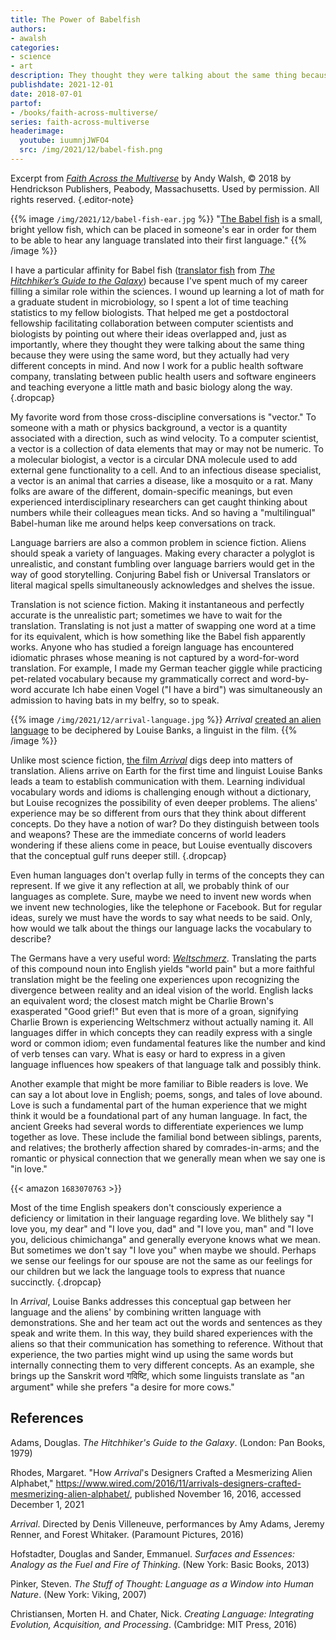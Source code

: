 ```yaml
---
title: The Power of Babelfish
authors:
- awalsh
categories:
- science
- art
description: They thought they were talking about the same thing because they were using the same word, but they actually had very different concepts in mind. Enter the Babelfish.
publishdate: 2021-12-01
date: 2018-07-01
partof:
- /books/faith-across-multiverse/
series: faith-across-multiverse
headerimage:
  youtube: iuumnjJWFO4
  src: /img/2021/12/babel-fish.png
---
```

Excerpt from [*Faith Across the Multiverse*](https://www.amazon.com/Faith-Across-Multiverse-Parables-Science/dp/1683070763/) by Andy Walsh, &copy; 2018 by Hendrickson Publishers, Peabody, Massachusetts. Used by permission. All rights reserved.
{.editor-note}


{{% image `/img/2021/12/babel-fish-ear.jpg` %}}
"[The Babel fish](https://hitchhikers.fandom.com/wiki/Babel_Fish) is a small, bright yellow fish, which can be placed in someone's ear in order for them to be able to hear any language translated into their first language."
{{% /image %}}


I have a particular affinity for Babel fish ([translator fish](https://hitchhikers.fandom.com/wiki/Babel_Fish) from [*The Hitchhiker’s Guide to the Galaxy*](https://www.amazon.com/Hitchhikers-Guide-Galaxy-Douglas-Adams/dp/0345391802)) because I've spent much of my career filling a similar role within the sciences. I wound up learning a lot of math for a graduate student in microbiology, so I spent a lot of time teaching statistics to my fellow biologists. That helped me get a postdoctoral fellowship facilitating collaboration between computer scientists and biologists by pointing out where their ideas overlapped and, just as importantly, where they thought they were talking about the same thing because they were using the same word, but they actually had very different concepts in mind. And now I work for a public health software company, translating between public health users and software engineers and teaching everyone a little math and basic biology along the way.
{.dropcap}


My favorite word from those cross-discipline conversations is "vector." To someone with a math or physics background, a vector is a quantity associated with a direction, such as wind velocity. To a computer scientist, a vector is a collection of data elements that may or may not be numeric. To a molecular biologist, a vector is a circular DNA molecule used to add external gene functionality to a cell. And to an infectious disease specialist, a vector is an animal that carries a disease, like a mosquito or a rat. Many folks are aware of the different, domain-specific meanings, but even experienced interdisciplinary researchers can get caught thinking about numbers while their colleagues mean ticks. And so having a "multilingual" Babel-human like me around helps keep conversations on track.

Language barriers are also a common problem in science fiction. Aliens should speak a variety of languages. Making every character a polyglot is unrealistic, and constant fumbling over language barriers would get in the way of good storytelling. Conjuring Babel fish or Universal Translators or literal magical spells simultaneously acknowledges and shelves the issue.

Translation is not science fiction. Making it instantaneous and perfectly accurate is the unrealistic part; sometimes we have to wait for the translation. Translating is not just a matter of swapping one word at a time for its equivalent, which is how something like the Babel fish apparently works. Anyone who has studied a foreign language has encountered idiomatic phrases whose meaning is not captured by a word-for-word translation. For example, I made my German teacher giggle while practicing pet-related vocabulary because my grammatically correct and word-by-word accurate Ich habe einen Vogel ("I have a bird") was simultaneously an admission to having bats in my belfry, so to speak.


{{% image `/img/2021/12/arrival-language.jpg` %}}
*Arrival* [created an alien language](https://www.wired.com/2016/11/arrivals-designers-crafted-mesmerizing-alien-alphabet/) to be deciphered by Louise Banks, a linguist in the film.
{{% /image %}}


Unlike most science fiction, [the film *Arrival*](https://en.wikipedia.org/wiki/Arrival_(film)) digs deep into matters of translation. Aliens arrive on Earth for the first time and linguist Louise Banks leads a team to establish communication with them. Learning individual vocabulary words and idioms is challenging enough without a dictionary, but Louise recognizes the possibility of even deeper problems. The aliens' experience may be so different from ours that they think about different concepts. Do they have a notion of war? Do they distinguish between tools and weapons? These are the immediate concerns of world leaders wondering if these aliens come in peace, but Louise eventually discovers that the conceptual gulf runs deeper still.
{.dropcap}

Even human languages don't overlap fully in terms of the concepts they can represent. If we give it any reflection at all, we probably think of our languages as complete. Sure, maybe we need to invent new words when we invent new technologies, like the telephone or Facebook. But for regular ideas, surely we must have the words to say what needs to be said. Only, how would we talk about the things our language lacks the vocabulary to describe?


The Germans have a very useful word: [*Weltschmerz*](https://en.wikipedia.org/wiki/Weltschmerz). Translating the parts of this compound noun into English yields "world pain" but a more faithful translation might be the feeling one experiences upon recognizing the divergence between reality and an ideal vision of the world. English lacks an equivalent word; the closest match might be Charlie Brown's exasperated "Good grief!" But even that is more of a groan, signifying Charlie Brown is experiencing Weltschmerz without actually naming it. All languages differ in which concepts they can readily express with a single word or common idiom; even fundamental features like the number and kind of verb tenses can vary. What is easy or hard to express in a given language influences how speakers of that language talk and possibly think.

Another example that might be more familiar to Bible readers is love. We can say a lot about love in English; poems, songs, and tales of love abound. Love is such a fundamental part of the human experience that we might think it would be a foundational part of any human language. In fact, the ancient Greeks had several words to differentiate experiences we lump together as love. These include the familial bond between siblings, parents, and relatives; the brotherly affection shared by comrades-in-arms; and the romantic or physical connection that we generally mean when we say one is "in love."


 {{< amazon `1683070763` >}}   

Most of the time English speakers don't consciously experience a deficiency or limitation in their language regarding love. We blithely say "I love you, my dear" and "I love you, dad" and "I love you, man" and "I love you, delicious chimichanga" and generally everyone knows what we mean. But sometimes we don't say "I love you" when maybe we should. Perhaps we sense our feelings for our spouse are not the same as our feelings for our children but we lack the language tools to express that nuance succinctly.
{.dropcap}


In *Arrival*, Louise Banks addresses this conceptual gap between her language and the aliens' by combining written language with demonstrations. She and her team act out the words and sentences as they speak and write them. In this way, they build shared experiences with the aliens so that their communication has something to reference. Without that experience, the two parties might wind up using the same words but internally connecting them to very different concepts. As an example, she brings up the Sanskrit word गविष्टि, which some linguists translate as "an argument" while she prefers "a desire for more cows."

<div class=references>

## References

Adams, Douglas. _The Hitchhiker's Guide to the Galaxy_. (London: Pan Books, 1979)

Rhodes, Margaret. "How _Arrival_'s Designers Crafted a Mesmerizing Alien Alphabet," https://www.wired.com/2016/11/arrivals-designers-crafted-mesmerizing-alien-alphabet/, published November 16, 2016, accessed December 1, 2021

_Arrival_. Directed by Denis Villeneuve, performances by Amy Adams, Jeremy Renner, and Forest Whitaker. (Paramount Pictures, 2016)

Hofstadter, Douglas and Sander, Emmanuel. _Surfaces and Essences: Analogy as the Fuel and Fire of Thinking_. (New York: Basic Books, 2013)

Pinker, Steven. _The Stuff of Thought: Language as a Window into Human Nature_. (New York: Viking, 2007)

Christiansen, Morten H. and Chater, Nick. _Creating Language: Integrating Evolution, Acquisition, and Processing_. (Cambridge: MIT Press, 2016)

</div>
